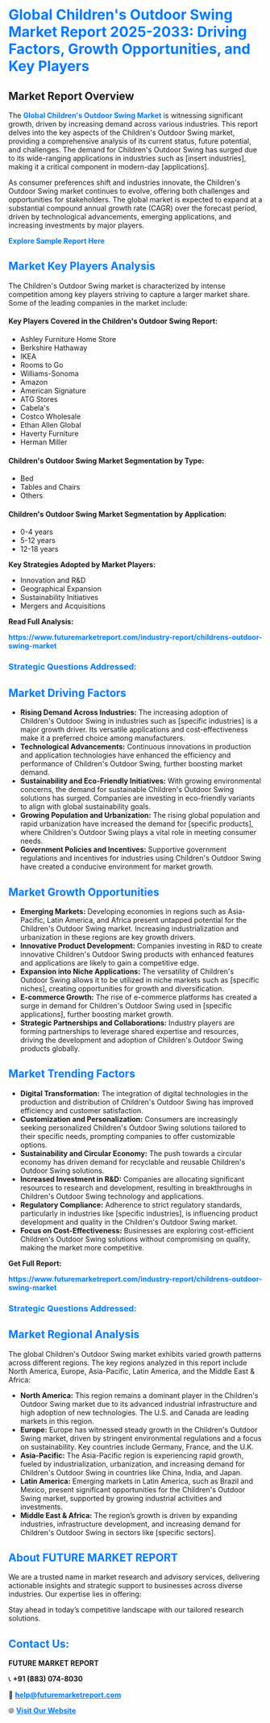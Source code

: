 <h1 style="color: #007BFF;">Global Children's Outdoor Swing Market Report 2025-2033: Driving Factors, Growth Opportunities, and Key Players</h1>

<section id="overview">
<h2>Market Report Overview</h2>
<p>The <a href="https://www.futuremarketreport.com/industry-report/childrens-outdoor-swing-market" style="color: #007BFF; text-decoration: none;"><strong>Global Children's Outdoor Swing Market</strong></a> is witnessing significant growth, driven by increasing demand across various industries. This report delves into the key aspects of the Children's Outdoor Swing market, providing a comprehensive analysis of its current status, future potential, and challenges. The demand for Children's Outdoor Swing has surged due to its wide-ranging applications in industries such as [insert industries], making it a critical component in modern-day [applications].</p>
<p>As consumer preferences shift and industries innovate, the Children's Outdoor Swing market continues to evolve, offering both challenges and opportunities for stakeholders. The global market is expected to expand at a substantial compound annual growth rate (CAGR) over the forecast period, driven by technological advancements, emerging applications, and increasing investments by major players.</p>
</section>

<section id="overview">
<p><a href="https://www.futuremarketreport.com/request-sample/reportId=32150" style="color: #007BFF; text-decoration: none;"><strong>Explore Sample Report Here</strong></a></p>
</section>

<section id="key-players">
<h2 style="color: #007BFF;">Market Key Players Analysis</h2>
<p>The Children's Outdoor Swing market is characterized by intense competition among key players striving to capture a larger market share. Some of the leading companies in the market include:</p>
<h4>Key Players Covered in the Children's Outdoor Swing Report:</h4>
<ul><li>Ashley Furniture Home Store</li><li>Berkshire Hathaway</li><li>IKEA</li><li>Rooms to Go</li><li>Williams-Sonoma</li><li>Amazon</li><li>American Signature</li><li>ATG Stores</li><li>Cabela&#039;s</li><li>Costco Wholesale</li><li>Ethan Allen Global</li><li>Haverty Furniture</li><li>Herman Miller</li></ul>
<h4>Children's Outdoor Swing Market Segmentation by Type:</h4>
<ul><li>Bed</li><li>Tables and Chairs</li><li>Others</li></ul>

<h4>Children's Outdoor Swing Market Segmentation by Application:</h4>
<ul><li>0-4 years</li><li>5-12 years</li><li>12-18 years</li></ul>
<p><strong>Key Strategies Adopted by Market Players:</strong></p>
<ul>
<li>Innovation and R&D</li>
<li>Geographical Expansion</li>
<li>Sustainability Initiatives</li>
<li>Mergers and Acquisitions</li>
</ul>
</section>

<section>
<p><strong>Read Full Analysis: </strong></p><a href="https://www.futuremarketreport.com/industry-report/childrens-outdoor-swing-market" style="color: #007BFF; text-decoration: none;"><strong>https://www.futuremarketreport.com/industry-report/childrens-outdoor-swing-market</strong></a>
<h3 style="color: #007BFF;">Strategic Questions Addressed:</h3>
</section>

<section id="driving-factors">
<h2 style="color: #007BFF;">Market Driving Factors</h2>
<ul>
<li><strong>Rising Demand Across Industries:</strong> The increasing adoption of Children's Outdoor Swing in industries such as [specific industries] is a major growth driver. Its versatile applications and cost-effectiveness make it a preferred choice among manufacturers.</li>
<li><strong>Technological Advancements:</strong> Continuous innovations in production and application technologies have enhanced the efficiency and performance of Children's Outdoor Swing, further boosting market demand.</li>
<li><strong>Sustainability and Eco-Friendly Initiatives:</strong> With growing environmental concerns, the demand for sustainable Children's Outdoor Swing solutions has surged. Companies are investing in eco-friendly variants to align with global sustainability goals.</li>
<li><strong>Growing Population and Urbanization:</strong> The rising global population and rapid urbanization have increased the demand for [specific products], where Children's Outdoor Swing plays a vital role in meeting consumer needs.</li>
<li><strong>Government Policies and Incentives:</strong> Supportive government regulations and incentives for industries using Children's Outdoor Swing have created a conducive environment for market growth.</li>
</ul>
</section>

<section id="growth-opportunities">
<h2 style="color: #007BFF;">Market Growth Opportunities</h2>
<ul>
<li><strong>Emerging Markets:</strong> Developing economies in regions such as Asia-Pacific, Latin America, and Africa present untapped potential for the Children's Outdoor Swing market. Increasing industrialization and urbanization in these regions are key growth drivers.</li>
<li><strong>Innovative Product Development:</strong> Companies investing in R&D to create innovative Children's Outdoor Swing products with enhanced features and applications are likely to gain a competitive edge.</li>
<li><strong>Expansion into Niche Applications:</strong> The versatility of Children's Outdoor Swing allows it to be utilized in niche markets such as [specific niches], creating opportunities for growth and diversification.</li>
<li><strong>E-commerce Growth:</strong> The rise of e-commerce platforms has created a surge in demand for Children's Outdoor Swing used in [specific applications], further boosting market growth.</li>
<li><strong>Strategic Partnerships and Collaborations:</strong> Industry players are forming partnerships to leverage shared expertise and resources, driving the development and adoption of Children's Outdoor Swing products globally.</li>
</ul>
</section>

<section id="trending-factors">
<h2 style="color: #007BFF;">Market Trending Factors</h2>
<ul>
<li><strong>Digital Transformation:</strong> The integration of digital technologies in the production and distribution of Children's Outdoor Swing has improved efficiency and customer satisfaction.</li>
<li><strong>Customization and Personalization:</strong> Consumers are increasingly seeking personalized Children's Outdoor Swing solutions tailored to their specific needs, prompting companies to offer customizable options.</li>
<li><strong>Sustainability and Circular Economy:</strong> The push towards a circular economy has driven demand for recyclable and reusable Children's Outdoor Swing solutions.</li>
<li><strong>Increased Investment in R&D:</strong> Companies are allocating significant resources to research and development, resulting in breakthroughs in Children's Outdoor Swing technology and applications.</li>
<li><strong>Regulatory Compliance:</strong> Adherence to strict regulatory standards, particularly in industries like [specific industries], is influencing product development and quality in the Children's Outdoor Swing market.</li>
<li><strong>Focus on Cost-Effectiveness:</strong> Businesses are exploring cost-efficient Children's Outdoor Swing solutions without compromising on quality, making the market more competitive.</li>
</ul>
</section>

<section>
<p><strong>Get Full Report: </strong></p><a href="https://www.futuremarketreport.com/industry-report/childrens-outdoor-swing-market" style="color: #007BFF; text-decoration: none;"><strong>https://www.futuremarketreport.com/industry-report/childrens-outdoor-swing-market</strong></a>
<h3 style="color: #007BFF;">Strategic Questions Addressed:</h3>
</section>


<section id="regional-analysis">
<h2 style="color: #007BFF;">Market Regional Analysis</h2>
<p>The global Children's Outdoor Swing market exhibits varied growth patterns across different regions. The key regions analyzed in this report include North America, Europe, Asia-Pacific, Latin America, and the Middle East & Africa:</p>
<ul>
<li><strong>North America:</strong> This region remains a dominant player in the Children's Outdoor Swing market due to its advanced industrial infrastructure and high adoption of new technologies. The U.S. and Canada are leading markets in this region.</li>
<li><strong>Europe:</strong> Europe has witnessed steady growth in the Children's Outdoor Swing market, driven by stringent environmental regulations and a focus on sustainability. Key countries include Germany, France, and the U.K.</li>
<li><strong>Asia-Pacific:</strong> The Asia-Pacific region is experiencing rapid growth, fueled by industrialization, urbanization, and increasing demand for Children's Outdoor Swing in countries like China, India, and Japan.</li>
<li><strong>Latin America:</strong> Emerging markets in Latin America, such as Brazil and Mexico, present significant opportunities for the Children's Outdoor Swing market, supported by growing industrial activities and investments.</li>
<li><strong>Middle East & Africa:</strong> The region’s growth is driven by expanding industries, infrastructure development, and increasing demand for Children's Outdoor Swing in sectors like [specific sectors].</li>
</ul>
</section>

<footer>
<h2 style="color: #007BFF;">About FUTURE MARKET REPORT</h2>
<p>We are a trusted name in market research and advisory services, delivering actionable insights and strategic support to businesses across diverse industries. Our expertise lies in offering:</p>

<p>Stay ahead in today’s competitive landscape with our tailored research solutions.</p>

<h2 style="color: #007BFF;">Contact Us:</h2>
<p><strong>FUTURE MARKET REPORT</strong></p>
<p>📞 <strong>+91 (883) 074-8030</strong></p>
<p>📧 <strong><a href="mailto:help@futuremarketreport.com" style="color: #007BFF;">help@futuremarketreport.com</a></strong></p>
<p>🌐 <strong><a href="https://www.futuremarketreport.com/" style="color: #007BFF;">Visit Our Website</a></strong></p>
</footer>